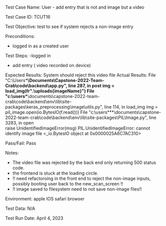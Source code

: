 Test Case Name: User - add entry that is not and image but a video 

Test Case ID: TCUT16

Test Objective: test to see if system rejects a non-image entry 

Preconditions: 
- logged in as a created user   

Test Steps:
 -logged in
 - add entry ( video recorded on device) 

Expected Results:  System should reject this  video file 
Actual Results:   File "C:\Users\***\Documents\Capstone-2022-Team-Crab\code\backend\app.py", line 287, in post
    img = load_img(fr".\uploads\{imageName}")
  File "c:\users\***\documents\capstone-2022-team-crab\code\backend\env\lib\site-packages\keras_preprocessing\image\utils.py", line 114, in load_img
    img = pil_image.open(io.BytesIO(f.read()))
  File "c:\users\***\documents\capstone-2022-team-crab\code\backend\env\lib\site-packages\PIL\Image.py", line 3283, in open  
    raise UnidentifiedImageError(msg)
PIL.UnidentifiedImageError: cannot identify image file <_io.BytesIO object at 0x0000025A6C7AC310>


Pass/Fail: Pass 

Notes:
- The video file was rejected by the back end only returning 500 status code. 
- the frontend is stuck at the loading circle. 
- !! need refactoroing in the front end to reject the non-image inputs, possibly booting user back to the new_scan_screen !!
-  !! image saved to filesystem need to not save non-image files!!



Environment: apple IOS  safari browser 

Test Data: N/A

Test Run Date: April 4, 2023



